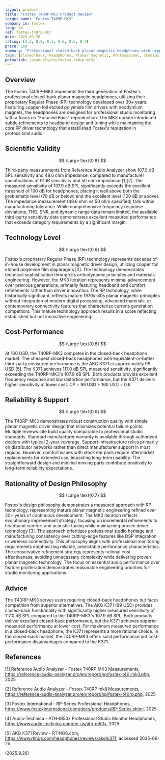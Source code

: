 ```yaml
---
layout: product
title: "Fostex T40RP-MK3 Product Review"
target_name: "Fostex T40RP-MK3"
company_id: fostex
lang: en
ref: fostex-t40rp-mk3
date: 2025-09-26
rating: [3.3, 0.8, 0.6, 0.6, 0.6, 0.7]
price: 160
summary: "Professional closed-back planar magnetic headphones with proprietary RP technology, offering excellent measured sensitivity and unique closed-back functionality at competitive pricing"
tags: [Closed-back, Headphones, Planar magnetic, Professional, Studio]
permalink: /products/en/fostex-t40rp-mk3/
---
```

## Overview

The Fostex T40RP-MK3 represents the third generation of Fostex's professional closed-back planar magnetic headphones, utilizing their proprietary Regular Phase (RP) technology developed over 30+ years. Featuring copper-foil etched polyimide film drivers with neodymium magnets, the headphones are designed for professional studio monitoring with a focus on "Focused Bass" reproduction. The MK3 update introduced subtle refinements to headband design and tuning while maintaining the core RP driver technology that established Fostex's reputation in professional audio.

## Scientific Validity

$$ \Large \text{0.8} $$

Third-party measurements from Reference Audio Analyzer show 107.9 dB SPL sensitivity and 48.6 ohm impedance, compared to manufacturer specifications of 91dB sensitivity and 50 ohm impedance [1][2]. The measured sensitivity of 107.9 dB SPL significantly exceeds the excellent threshold of 100 dB for headphones, placing it well above both the problematic level (70 dB or below) and the excellent level (100 dB or above). The impedance measurement (48.6 ohm vs 50 ohm specified) falls within manufacturing tolerance. While comprehensive frequency response deviations, THD, SNR, and dynamic range data remain limited, the available third-party sensitivity data demonstrates excellent measured performance that exceeds category requirements by a significant margin.

## Technology Level

$$ \Large \text{0.6} $$

Fostex's proprietary Regular Phase (RP) technology represents decades of in-house development in planar magnetic driver design, utilizing copper foil etched polyimide film diaphragms [3]. The technology demonstrates technical sophistication through its orthodynamic principles and materials engineering. However, the MK3 iteration represents minimal advancement over previous generations, primarily featuring headband and comfort refinements rather than driver innovation. The RP technology, while historically significant, reflects mature 1970s-80s planar magnetic principles without integration of modern digital processing, advanced materials, or contemporary connectivity features that characterize current-generation competitors. This mature technology approach results in a score reflecting established but not innovative engineering.

## Cost-Performance

$$ \Large \text{0.6} $$

At 160 USD, the T40RP-MK3 competes in the closed-back headphone market. The cheapest closed-back headphones with equivalent-or-better third-party measured performance is the AKG K371 at approximately 99 USD [5]. The K371 achieves 117.0 dB SPL measured sensitivity, significantly exceeding the T40RP-MK3's 107.9 dB SPL. Both products provide excellent frequency response and low distortion performance, but the K371 delivers higher sensitivity at lower cost. CP = 99 USD ÷ 160 USD = 0.6.

## Reliability & Support

$$ \Large \text{0.6} $$

The T40RP-MK3 demonstrates robust construction quality with simple planar magnetic driver design that minimizes potential failure points. Multiple reviews cite build quality comparable to professional studio standards. Standard manufacturer warranty is available through authorized dealers with typical 2-year coverage. Support infrastructure relies primarily on distributor networks rather than direct manufacturer support in most regions. However, comfort issues with stock ear pads require aftermarket replacements for extended use, impacting long-term usability. The straightforward design and minimal moving parts contribute positively to long-term reliability expectations.

## Rationality of Design Philosophy

$$ \Large \text{0.7} $$

Fostex's design philosophy demonstrates a measured approach with RP technology, representing mature planar magnetic engineering refined over 30+ years of continuous development. The MK3 iteration reflects evolutionary improvement strategy, focusing on incremental refinements to headband comfort and acoustic tuning while maintaining proven driver technology [3]. The approach prioritizes professional studio heritage and manufacturing consistency over cutting-edge features like DSP integration or wireless connectivity. This philosophy aligns with professional monitoring requirements emphasizing reliable, predictable performance characteristics. The conservative refinement strategy represents rational cost-effectiveness, avoiding unnecessary complexity while delivering proven planar magnetic technology. The focus on essential audio performance over feature proliferation demonstrates reasonable engineering priorities for studio monitoring applications.

## Advice

The T40RP-MK3 serves users requiring closed-back headphones but faces competition from superior alternatives. The AKG K371 (99 USD) provides closed-back functionality with significantly higher measured sensitivity of 117.0 dB SPL compared to the T40RP-MK3's 107.9 dB SPL. Both products deliver excellent closed-back performance, but the K371 achieves superior measured performance at lower cost. For maximum measured performance in a closed-back headphone, the K371 represents a more rational choice. In the closed-back market, the T40RP-MK3 offers solid performance but cost-performance disadvantages compared to the K371.

## References

[1] Reference Audio Analyzer - Fostex T40RP MK3 Measurements, https://reference-audio-analyzer.pro/en/report/hp/fostex-t40-mk3.php, 2025

[2] Reference Audio Analyzer - Fostex T40RP mkII Measurements, https://reference-audio-analyzer.pro/en/report/hp/fostex-t40rp.php, 2025

[3] Fostex International - RP-Series Professional Headphones, https://www.fostexinternational.com/docs/products/RP-Series.shtml, 2025

[4] Audio-Technica - ATH-M50x Professional Studio Monitor Headphones, https://www.audio-technica.com/en-us/ath-m50x, 2025

[5] AKG K371 Review - RTINGS.com, https://www.rtings.com/headphones/reviews/akg/k371, accessed 2025-09-25

(2025.9.26)